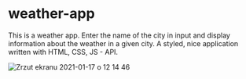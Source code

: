 # weather-app
 This is a weather app. Enter the name of the city in input and display information about the weather in a given city. A styled, nice application written with HTML, CSS, JS - API.



![Zrzut ekranu 2021-01-17 o 12 14 46](https://user-images.githubusercontent.com/59742201/104838829-a37eee00-58bd-11eb-8a2d-d7ccf8241722.png)

